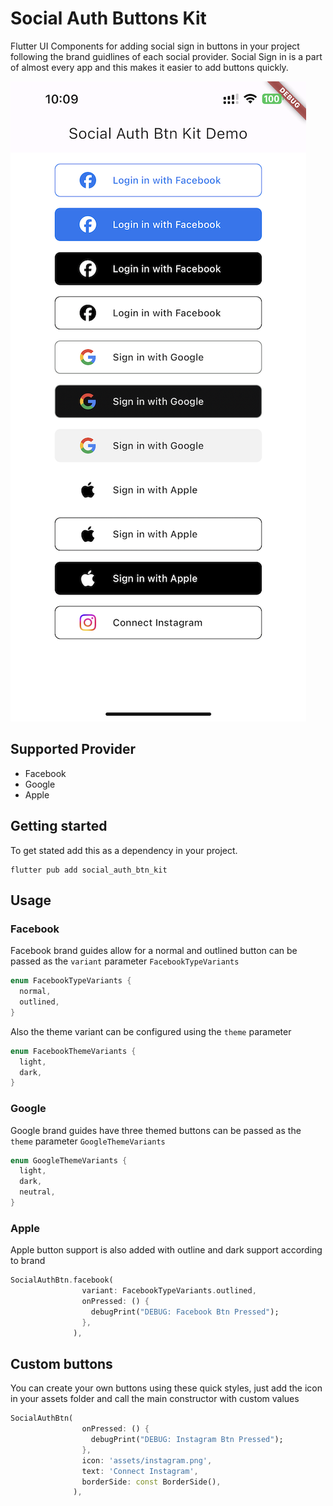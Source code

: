 # Social Auth Buttons Kit
Flutter UI Components for adding social sign in buttons in your project following the brand guidlines of each social provider.
Social Sign in is a part of almost every app and this makes it easier to add buttons quickly.

![Screenshot](screenshots/demo.png)

## Supported Provider
- Facebook
- Google
- Apple


## Getting started

To get stated add this as a dependency in your project.
```
flutter pub add social_auth_btn_kit
```

## Usage

### Facebook
Facebook brand guides allow for a normal and outlined button
can be passed as the ```variant``` parameter ```FacebookTypeVariants```
```dart
enum FacebookTypeVariants {
  normal,
  outlined,
}
```
Also the theme variant can be configured using the ```theme``` parameter
```dart
enum FacebookThemeVariants {
  light,
  dark,
}
```

### Google
Google brand guides have three themed buttons can be passed as the ```theme``` parameter ```GoogleThemeVariants```
```dart
enum GoogleThemeVariants {
  light,
  dark,
  neutral,
}
```
### Apple
Apple button support is also added with outline and dark support according to brand


```dart
SocialAuthBtn.facebook(
                variant: FacebookTypeVariants.outlined,
                onPressed: () {
                  debugPrint("DEBUG: Facebook Btn Pressed");
                },
              ),
```

## Custom buttons
You can create your own buttons using these quick styles, just add the icon in your assets folder and call the main constructor with custom values
```dart
SocialAuthBtn(
                onPressed: () {
                  debugPrint("DEBUG: Instagram Btn Pressed");
                },
                icon: 'assets/instagram.png',
                text: 'Connect Instagram',
                borderSide: const BorderSide(),
              ),
```

